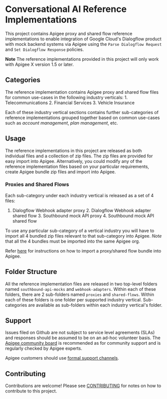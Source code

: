 # Conversational AI Reference Implementations

This project contains Apigee proxy and shared flow reference implementations to
enable integration of Google Cloud's Dialogflow product with mock backend
systems via Apigee using the `Parse Dialogflow Request` and `Set Dialogflow
Response` policies.

**Note** The reference implementations provided in this project will only work
with Apigee X version 1.5 or later.

## Categories

The reference implementation contains Apigee proxy and shared flow files for
common use-cases in the following industry verticals: 1. Telecommunications 2.
Financial Services 3. Vehicle Insurance

Each of these industry vertical sections contains further sub-categories of
reference implementations grouped together based on common use-cases such as
*account management*, *plan management*, etc.

## Usage

The reference implementations in this project are released as both individual
files and a collection of zip files. The zip files are provided for easy import
into Apigee. Alternatively, you could modify any of the reference implementation
files based on your particular requirements, create Apigee bundle zip files and
import into Apigee.

### Proxies and Shared Flows

Each sub-category under each industry vertical is released as a set of 4 files:
1. Dialogflow Webhook adapter proxy 2. Dialogflow Webhook adapter shared flow 3.
Southbound mock API proxy 4. Southbound mock API shared flow

To use any particular sub-category of a vertical industry you will have to
import all 4 bundled zip files relevant to that sub-category into Apigee. *Note*
that all the 4 bundles must be imported into the same Apigee org.

Refer
[here](https://cloud.google.com/apigee/docs/api-platform/fundamentals/download-api-proxies#upload)
for instructions on how to import a proxy/shared flow bundle into Apigee.

## Folder Structure

All the reference implementation files are released in two top-level folders
named `southbound-api-mocks` and `webhook-adapters`. Within each of these
folders, there are 2 sub-folders named `proxies` and `shared-flows`. Within each
of these folders is one folder per supported industry vertical. Sub-categories
are available as sub-folders within each industry vertical's folder.

## Support

Issues filed on Github are not subject to service level agreements (SLAs) and
responses should be assumed to be on an ad-hoc volunteer basis. The
[Apigee community board](https://community.apigee.com/) is recommended as for
community support and is regularly checked by Apigee experts.

Apigee customers should use
[formal support channels](https://cloud.google.com/apigee/support).

## Contributing

Contributions are welcome! Please see [CONTRIBUTING](CONTRIBUTING.md) for notes
on how to contribute to this project.

